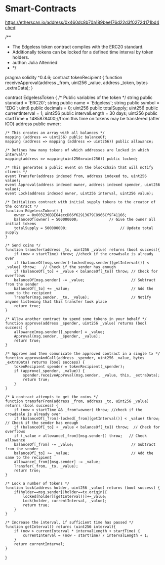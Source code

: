 # Smart-Contracts
https://etherscan.io/address/0x460dc8b70a189bee176d22d3f0272d171bd4c5ed

/**
 * The Edgeless token contract complies with the ERC20 standard. 
 * Additionally tokens can be locked for a defined time interval by token holders.
 * author: Julia Altenried
 * */

pragma solidity ^0.4.6;
contract tokenRecipient { function receiveApproval(address _from, uint256 _value, address _token, bytes _extraData); }

contract EdgelessToken {
    /* Public variables of the token */
    string public standard = 'ERC20';
    string public name = 'Edgeless';
    string public symbol = 'EDG';
    uint8 public decimals = 0; 
    uint256 public totalSupply;
    uint256 public currentInterval = 1;
    uint256 public intervalLength = 30 days;
    uint256 public startTime = 1485878400;//from this time on tokens may be transfered (after ICO)
    address public owner;

    /* This creates an array with all balances */
    mapping (address => uint256) public balanceOf;
    mapping (address => mapping (address => uint256)) public allowance;
    
    /* Defines how many tokens of which addresses are locked in which interval*/
    mapping(address => mapping(uint256=>uint256)) public locked;

    /* This generates a public event on the blockchain that will notify clients */
    event Transfer(address indexed from, address indexed to, uint256 value);
    event Approval(address indexed owner, address indexed spender, uint256 value);
    event Lock(address indexed owner, uint256 interval, uint256 value);
    
    /* Initializes contract with initial supply tokens to the creator of the contract */
    function EdgelessToken() {
        owner = 0x003230BBE64eccD66f62913679C8966Cf9F41166;
        balanceOf[owner] = 500000000;              // Give the owner all initial tokens
        totalSupply = 500000000;                        // Update total supply           
    }

    /* Send coins */
    function transfer(address _to, uint256 _value) returns (bool success){
        if (now < startTime) throw; //check if the crowdsale is already over
        if (balanceOf[msg.sender]-locked[msg.sender][getInterval()] < _value) throw;   // Check if the sender has enough
        if (balanceOf[_to] + _value < balanceOf[_to]) throw; // Check for overflows
        balanceOf[msg.sender] -= _value;                     // Subtract from the sender
        balanceOf[_to] += _value;                            // Add the same to the recipient
        Transfer(msg.sender, _to, _value);                   // Notify anyone listening that this transfer took place
        return true;
    }

    /* Allow another contract to spend some tokens in your behalf */
    function approve(address _spender, uint256 _value) returns (bool success) {
        allowance[msg.sender][_spender] = _value;
        Approval(msg.sender, _spender, _value);
        return true;
    }

    /* Approve and then comunicate the approved contract in a single tx */
    function approveAndCall(address _spender, uint256 _value, bytes _extraData) returns (bool success) {
        tokenRecipient spender = tokenRecipient(_spender);
        if (approve(_spender, _value)) {
            spender.receiveApproval(msg.sender, _value, this, _extraData);
            return true;
        }
    }        

    /* A contract attempts to get the coins */
    function transferFrom(address _from, address _to, uint256 _value) returns (bool success) {
        if (now < startTime && _from!=owner) throw; //check if the crowdsale is already over
        if (balanceOf[_from]-locked[_from][getInterval()] < _value) throw;     // Check if the sender has enough
        if (balanceOf[_to] + _value < balanceOf[_to]) throw;  // Check for overflows
        if (_value > allowance[_from][msg.sender]) throw;   // Check allowance
        balanceOf[_from] -= _value;                          // Subtract from the sender
        balanceOf[_to] += _value;                            // Add the same to the recipient
        allowance[_from][msg.sender] -= _value;
        Transfer(_from, _to, _value);
        return true;
    }
    
    /* Lock a number of tokens */
    function lock(address holder, uint256 _value) returns (bool success) {
        if(holder==msg.sender||holder==tx.origin){
            locked[holder][getInterval()]+=_value;
            Lock(holder, currentInterval, _value);
            return true;
        }
    }
    
    /* Increase the interval, if sufficient time has passed */
    function getInterval() returns (uint256 interval){
        if (now > currentInterval * intervalLength + startTime) {
            currentInterval = (now - startTime) / intervalLength + 1;
        }
        return currentInterval;
    }

}
